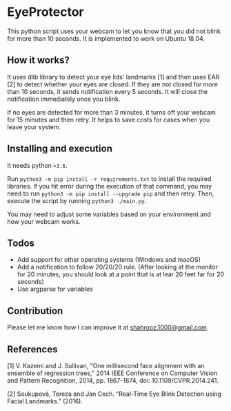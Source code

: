 # EyeProtector

This python script uses your webcam to let you know that you did not blink for more than 10 seconds. It is implemented
to work on Ubuntu 18.04.

## How it works?

It uses dlib library to detect your eye lids' landmarks [1] and then uses EAR [2] to detect whether your eyes are
closed. If they are not closed for more than 10 seconds, it sends notification every 5 seconds. It will close the
notification immediately once you blink.

If no eyes are detected for more than 3 minutes, it turns off your webcam for 15 minutes and then retry. It helps to
save costs for cases when you leave your system.

## Installing and execution

It needs python `>3.6`.

Run `python3 -m pip install -r requirements.txt` to install the required libraries. If you hit error during the
execution of that command, you may need to run `python3 -m pip install --upgrade pip` and then retry. Then, execute the
script by running `python3 ./main.py`.

You may need to adjust some variables based on your environment and how your webcam works.

## Todos

* Add support for other operating systems (Windows and macOS)
* Add a notification to follow 20/20/20 rule. (After looking at the monitor for 20 minutes, you should look at a point
  that is at lear 20 feet far for 20 seconds)
* Use argparse for variables

## Contribution

Please let me know how I can improve it at [shahrooz.1000@gmail.com](mailto:shahrooz.1000@gmail.com).

## References

[1] V. Kazemi and J. Sullivan, "One millisecond face alignment with an ensemble of regression trees," 2014 IEEE
Conference on Computer Vision and Pattern Recognition, 2014, pp. 1867-1874, doi: 10.1109/CVPR.2014.241.

[2] Soukupová, Tereza and Jan Cech. “Real-Time Eye Blink Detection using Facial Landmarks.” (2016).

